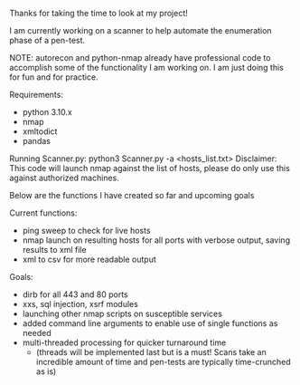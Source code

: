 Thanks for taking the time to look at my project!

I am currently working on a scanner to help automate the enumeration phase of a pen-test.

NOTE: autorecon and python-nmap already have professional code to accomplish some of the functionality I am working on. 
I am just doing this for fun and for practice.

Requirements: 

- python 3.10.x
- nmap
- xmltodict
- pandas
	
Running Scanner.py: python3 Scanner.py -a <hosts_list.txt>
Disclaimer: This code will launch nmap against the list of hosts, please do only use this against authorized machines.

Below are the functions I have created so far and upcoming goals


Current functions:
- ping sweep to check for live hosts
- nmap launch on resulting hosts for all ports with verbose output, saving results to xml file 
- xml to csv for more readable output

Goals:
- dirb for all 443 and 80 ports
- xxs, sql injection, xsrf modules
- launching other nmap scripts on susceptible services
- added command line arguments to enable use of single functions as needed
- multi-threaded processing for quicker turnaround time 
	- (threads will be implemented last but is a must! Scans take an incredible amount of time and pen-tests are typically time-crunched as is)
